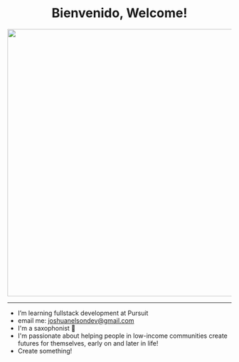 
<h1 align="center">  Bienvenido, Welcome!</h1>


<p align="center">
  <img src="https://venturebeat.com/wp-content/uploads/2022/05/GettyImages-1049267674-Andrey-Suslov-e1676502561607.jpg?fit=400%2C199&strip=all" width="600" height="auto" />
</p>

---
<!--
**joshuanelsondev/joshuanelsondev** is a ✨ _special_ ✨ repository because its `README.md` (this file) appears on your GitHub profile.

Here are some ideas to get you started:

- 🔭 I’m currently working on ...
- 🌱 I’m currently learning ...
- 👯 I’m looking to collaborate on ...
- 🤔 I’m looking for help with ...
- 💬 Ask me about ...
- 📫 How to reach me: ...
- 😄 Pronouns: ...
- ⚡ Fun fact: ...
-->
- I’m learning fullstack development at Pursuit
- email me: joshuanelsondev@gmail.com
- I'm a saxophonist 🎷
- I'm passionate about helping people in low-income communities create futures for themselves, early on and later in life!
- Create something!
